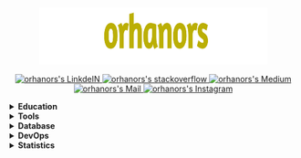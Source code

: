 <p align="center">
    <img src="https://github.com/orhanors/orhanors/blob/main/me2.png" width="400px" height="100px" alt="orhan örs" />
</p>
<p align="center">
<a href="https://www.linkedin.com/in/orhanors/">
  <img alt="orhanors's LinkdeIN" width="35px" src="https://image.flaticon.com/icons/svg/2111/2111465.svg" />
</a>
  <a href="https://stackoverflow.com/users/13628948/orhanors">
  <img alt="orhanors's stackoverflow" width="35px" src="https://image.flaticon.com/icons/svg/2111/2111628.svg" />
</a>
 <a href="https://medium.com/@orhanors">
  <img alt="orhanors's Medium" width="35px" src="https://image.flaticon.com/icons/svg/725/725315.svg" />
</a>
<a href="mailto:orsorhan1@gmail.com">
  <img alt="orhanors's Mail" width="35px" src="https://image.flaticon.com/icons/svg/324/324123.svg" />
</a>
    
<a href="https://www.instagram.com/orhanors_">
  <img alt="orhanors's Instagram" width="35px" src="https://image.flaticon.com/icons/svg/2111/2111421.svg" />
</a>
</p>

<details>
<summary><b> Education </b></summary>
    <h3> :trophy: Strive School </h3>   Full-Stack Developer (MERN Stack)
    <h3> :trophy: Ege University </h3>  Computer Science
</details>

<details>
<summary><b> Tools </b></summary>
     </br>
     <code><a href="https://nodejs.org/en/"><img height="90" src="https://upload.wikimedia.org/wikipedia/commons/thumb/d/d9/Node.js_logo.svg/1280px-Node.js_logo.svg.png" alt="nodejs logo" /></a></code>
     <code><a href="https://www.javascript.com/"><img height="70" src="https://raw.githubusercontent.com/github/explore/80688e429a7d4ef2fca1e82350fe8e3517d3494d/topics/javascript/javascript.png" alt="js logo" /></a></code>
    <code><a href="https://www.typescriptlang.org/"><img height="60" src="https://raw.githubusercontent.com/github/explore/80688e429a7d4ef2fca1e82350fe8e3517d3494d/topics/typescript/typescript.png" alt="ts logo" /></a></code>
<code><a href="https://reactjs.org/"><img height="50" src="https://cdn.worldvectorlogo.com/logos/react-1.svg" alt="react logo" /></a></code>
<code><a href="https://www.python.org/"><img height="40" src="https://upload.wikimedia.org/wikipedia/commons/thumb/c/c3/Python-logo-notext.svg/768px-Python-logo-notext.svg.png" alt="python logo" /></a></code>
<code><a href="https://www.java.com/tr/"><img height="40" src="https://upload.wikimedia.org/wikipedia/tr/thumb/2/2e/Java_Logo.svg/300px-Java_Logo.svg.png" alt="java logo" /></a></code>
</details>

<details>
<summary><b> Database </b></summary>
     </br>
     <code><a href="https://mongodb.com/"><img height="90" src="https://webassets.mongodb.com/_com_assets/cms/MongoDB_Logo_FullColorBlack_RGB-4td3yuxzjs.png" alt="mongodb logo" /></a></code>
    <code><a href="https://www.postgresql.org/"><img height="70" src="https://cdn.iconscout.com/icon/free/png-512/postgresql-11-1175122.png" alt="postgres logo" /></a></code>
<code><a href="https://redis.io/"><img height="50" src="https://upload.wikimedia.org/wikipedia/en/thumb/6/6b/Redis_Logo.svg/1200px-Redis_Logo.svg.png" alt="redis logo" /></a></code>
</details>

<details>
<summary><b> DevOps </b></summary>
     </br>
     <code><a href="https://ubuntu.com/"><img height="90" src="https://pngimg.com/uploads/linux/linux_PNG1.png" alt="linux logo" /></a></code>
     <code><a href="https://www.docker.com/"><img height="70" src="https://www.docker.com/sites/default/files/d8/styles/role_icon/public/2019-07/Moby-logo.png?itok=sYH_JEaJ" alt="docker logo" /></a></code>
<code><a href="https://azure.microsoft.com/en-us/"><img height="70" src="https://upload.wikimedia.org/wikipedia/commons/thumb/a/a8/Microsoft_Azure_Logo.svg/1200px-Microsoft_Azure_Logo.svg.png" alt="azure logo" /></a></code>
</details>


<details>
<summary><b> Statistics </b></summary>
     </br>
<img src='https://github-readme-stats.vercel.app/api?username=orhanors&show_icons=true&theme=tokyonight&count_private=true&line_height=40'  align="left" />
<img src='https://github-readme-stats.vercel.app/api/top-langs/?username=orhanors&theme=tokyonight&hide_langs_below=4' />
</details>



